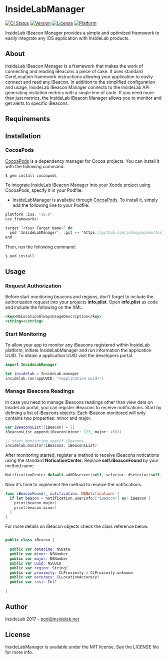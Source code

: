# InsideLabManager

[![CI Status](http://img.shields.io/travis/InsideLab/InsideLabManager.svg?style=flat)](https://travis-ci.org/InsideLab/InsideLabManager)
[![Version](https://img.shields.io/cocoapods/v/InsideLabManager.svg?style=flat)](http://cocoapods.org/pods/InsideLabManager)
[![License](https://img.shields.io/cocoapods/l/InsideLabManager.svg?style=flat)](http://cocoapods.org/pods/InsideLabManager)
[![Platform](https://img.shields.io/cocoapods/p/InsideLabManager.svg?style=flat)](http://cocoapods.org/pods/InsideLabManager)

InsideLab iBeacon Manager provides a simple and optimized framework to easily integrate any iOS application with InsideLab products.

## About

InsideLab iBeacon Manager is a framework that makes the work of connecting and reading iBeacons a piece of cake. It uses standard CoreLocation framework instructions allowing your application to easily connect and read any iBeacon. In addition to the simplified configuration and usage, InsideLab iBeacon Manager connects to the InsideLab API generating visitation metrics with a single line of code. If you need more than just metrics, the InsideLab iBeacon Manager allows you to monitor and get alerts to specific iBeacons.

## Requirements

## Installation

### CocoaPods

[CocoaPods](http://cocoapods.org/) is a dependency manager for Cocoa projects. You can install it with the following command:

```
$ gem install cocoapods
```

To integrate InsideLab iBeacon Manager into your Xcode project using CocoaPods, specify it in your Podfile:

- InsideLabManager is available through [CocoaPods](http://cocoapods.org). To install
it, simply add the following line to your Podfile:

```swift
platform :ios, '10.0'
use_frameworks!

target ‘<Your Target Name>’ do
  pod 'InsideLabManager', :git => 'https://github.com/johnnymaikeo/InsideLabManager.git'
end
```

Then, run the following command:

```
$ pod install
```

## Usage

### Request Authorization

Before start monitoring beacons and regions, don't forget to include the authorization request into your projects **info.plist**. Open **info.plist** as code and include the following on the XML.

```xml
<key>NSLocationAlwaysUsageDescription</key>
<string></string>
```
### Start Monitoring

To allow your app to monitor any iBeacons registered within InsideLab platform, initiate InsideLabManager and run information the application UUID. To obtain a application UUID visit the developers portal.

```swift
import InsideLabManager

let insidelab = InsideLab.manager
insidelab.run(appUUID: "<application uuid>")
```

###  Manage iBeacons Readings

In case you need to manage iBeacons readings other than view data on InsideLab portal, you can register iBeacons to receive notifications. Start by defining a list of iBeacons objects. Each iBeacon monitored will only contains two properties: minor and major.

```swift
var iBeaconsList:[iBeacon] = []
iBeaconsList.append(iBeacon(minor: 123, major: 456))

// start monitoring specif iBeacons
insidelab.monitor(iBeacons: iBeaconsList)
```

After monitoring started, register a method to receive iBeacons notications using the standard **NoficationCenter**. Replace **self.iBeaconFound** by your method name.

```swift
NotificationCenter.default.addObserver(self, selector: #selector(self.iBeaconFound(_:)), name: insidelab.iBeaconFoundNotification, object: nil)
```

Now it's time to implement the method to receive the notifications.

```swift
func iBeaconFound(_ notification: NSNotification) {        
  if let beacon = notification.userInfo?["iBeacon"] as? iBeacon {
    print(beacon.major)
    print(beacon.minor)
  }
}
```

For more details on iBeacon objects check the class reference below.

```swift

public class iBeacon {
    
  public var datetime: NSDate
  public var minor: NSNumber
  public var major: NSNumber
  public var uuid: NSUUID
  public var region: String?
  public var proximity: CLProximity = CLProximity.unknown
  public var accuracy: CLLocationAccuracy?
  public var rssi: Int?
    
}

```

## Author

InsideLab 2017 - 
pod@insidelab.net

## License

InsideLabManager is available under the MIT license. See the LICENSE file for more info.
